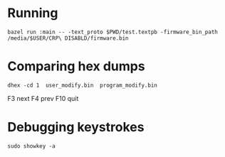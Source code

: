 # Running

`bazel run :main -- -text_proto $PWD/test.textpb -firmware_bin_path /media/$USER/CRP\ DISABLD/firmware.bin`

# Comparing hex dumps

`dhex -cd 1  user_modify.bin  program_modify.bin`

F3 next
F4 prev
F10 quit

# Debugging keystrokes

`sudo showkey -a`

